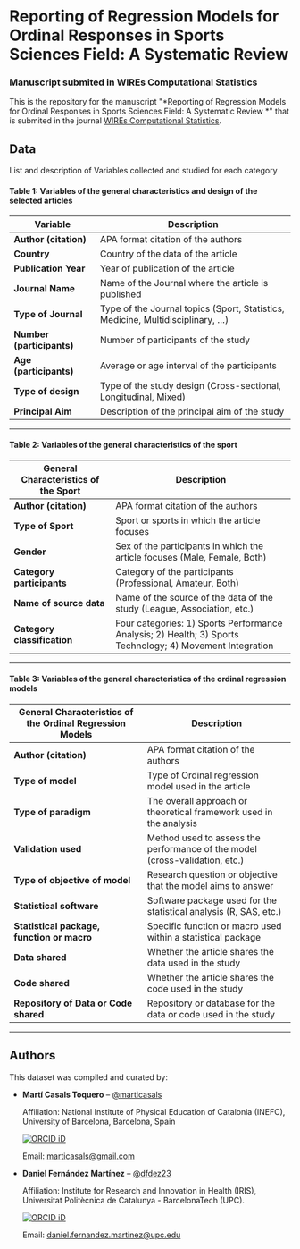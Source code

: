 # Reporting of Regression Models for Ordinal Responses in Sports Sciences Field: A Systematic Review 

### Manuscript submited in WIREs Computational Statistics

This is the repository for the manuscript "*Reporting of Regression Models for Ordinal Responses in Sports Sciences Field: A Systematic Review *" that is submited in the journal [WIREs Computational Statistics](https://wires.onlinelibrary.wiley.com/journal/19390068).

## Data

List and description of Variables collected and studied for each category

#### Table 1: Variables of the general characteristics and design of the selected articles

| **Variable**           | **Description**                                                                 |
|-------------------------|---------------------------------------------------------------------------------|
| **Author (citation)**   | APA format citation of the authors                                             |
| **Country**             | Country of the data of the article                                             |
| **Publication Year**    | Year of publication of the article                                             |
| **Journal Name**        | Name of the Journal where the article is published                             |
| **Type of Journal**     | Type of the Journal topics (Sport, Statistics, Medicine, Multidisciplinary, …) |
| **Number (participants)** | Number of participants of the study                                          |
| **Age (participants)**  | Average or age interval of the participants                                    |
| **Type of design**      | Type of the study design (Cross-sectional, Longitudinal, Mixed)                |
| **Principal Aim**       | Description of the principal aim of the study                                  |

---

#### Table 2: Variables of the general characteristics of the sport

| **General Characteristics of the Sport** | **Description**                                                          |
|-------------------------------------------|--------------------------------------------------------------------------|
| **Author (citation)**                     | APA format citation of the authors                                       |
| **Type of Sport**                         | Sport or sports in which the article focuses                             |
| **Gender**                                | Sex of the participants in which the article focuses (Male, Female, Both)|
| **Category participants**                 | Category of the participants (Professional, Amateur, Both)               |
| **Name of source data**                   | Name of the source of the data of the study (League, Association, etc.)   |
| **Category classification**               | Four categories: 1) Sports Performance Analysis; 2) Health; 3) Sports Technology; 4) Movement Integration |

---

#### Table 3: Variables of the general characteristics of the ordinal regression models

| **General Characteristics of the Ordinal Regression Models** | **Description**                                                                 |
|---------------------------------------------------------------|---------------------------------------------------------------------------------|
| **Author (citation)**                                         | APA format citation of the authors                                             |
| **Type of model**                                             | Type of Ordinal regression model used in the article                           |
| **Type of paradigm**                                          | The overall approach or theoretical framework used in the analysis             |
| **Validation used**                                           | Method used to assess the performance of the model (cross-validation, etc.)    |
| **Type of objective of model**                                | Research question or objective that the model aims to answer                   |
| **Statistical software**                                      | Software package used for the statistical analysis (R, SAS, etc.)              |
| **Statistical package, function or macro**                    | Specific function or macro used within a statistical package                   |
| **Data shared**                                               | Whether the article shares the data used in the study                          |
| **Code shared**                                               | Whether the article shares the code used in the study                          |
| **Repository of Data or Code shared**                         | Repository or database for the data or code used in the study                  |

---



## Authors

This dataset was compiled and curated by:

- **Martí Casals Toquero** – [@marticasals](https://github.com/marticasals)

  Affiliation: National Institute of Physical Education of Catalonia (INEFC), University of Barcelona, Barcelona, Spain 

  [![ORCID iD](https://img.shields.io/badge/ORCID-0000--0002--1775--8331-a6ce39?logo=orcid&logoColor=white&style=flat-square)](https://orcid.org/0000-0002-1775-8331)

  Email: marticasals@gmail.com

- **Daniel Fernández Martínez** – [@dfdez23](https://github.com/dfdez23)

  Affiliation: Institute for Research and Innovation in Health (IRIS), Universitat Politècnica de Catalunya - BarcelonaTech (UPC).

  [![ORCID iD](https://img.shields.io/badge/ORCID-0000--0003--0012--2094-a6ce39?logo=orcid&logoColor=white&style=flat-square)](https://orcid.org/0000-0003-0012-2094)

  Email: daniel.fernandez.martinez@upc.edu
  



